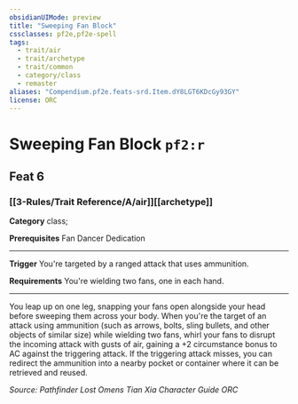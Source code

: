 ```yaml
---
obsidianUIMode: preview
title: "Sweeping Fan Block"
cssclasses: pf2e,pf2e-spell
tags:
  - trait/air
  - trait/archetype
  - trait/common
  - category/class
  - remaster
aliases: "Compendium.pf2e.feats-srd.Item.dY8LGT6KDcGy93GY"
license: ORC
---
```

# Sweeping Fan Block `pf2:r`
## Feat 6
### [[3-Rules/Trait Reference/A/air]][[archetype]]

**Category** class; 



**Prerequisites** Fan Dancer Dedication
* * *
**Trigger** You're targeted by a ranged attack that uses ammunition.

**Requirements** You're wielding two fans, one in each hand.

* * *

You leap up on one leg, snapping your fans open alongside your head before sweeping them across your body. When you're the target of an attack using ammunition (such as arrows, bolts, sling bullets, and other objects of similar size) while wielding two fans, whirl your fans to disrupt the incoming attack with gusts of air, gaining a +2 circumstance bonus to AC against the triggering attack. If the triggering attack misses, you can redirect the ammunition into a nearby pocket or container where it can be retrieved and reused.

*Source: Pathfinder Lost Omens Tian Xia Character Guide*
*ORC*
